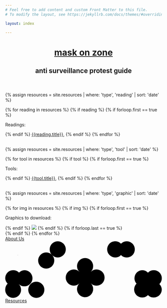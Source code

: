 ```yaml
---
# Feel free to add content and custom Front Matter to this file.
# To modify the layout, see https://jekyllrb.com/docs/themes/#overriding-theme-defaults

layout: index

---
```


<html>


<head>

<meta charset="utf-8" />
<meta http-equiv="x-ua-compatible" content="ie=edge" />
<meta name="viewport" content="width=device-width, initial-scale=1" />

<title> mask on — anti surveillance protest guide </title>

  <link href="{{site.baseurl}}/css/index.css" rel="stylesheet">
  <!-- Global site tag (gtag.js) - Google Analytics -->
<script async src="https://www.googletagmanager.com/gtag/js?id=UA-26328299-2"></script>
<script>
  window.dataLayer = window.dataLayer || [];
  function gtag(){dataLayer.push(arguments);}
  gtag('js', new Date());

  gtag('config', 'UA-26328299-2');
</script>


</head>

<body class="resources" onload="startClock()">

<header>
<div class="mobile-nav header-copy">
<div class="mobile-copy">
<div class="title">

<div class="mask-on">
<h1 class="title"> <a href="https://maskon.zone/">mask on zone</a></h1>
</div>

<div id="clock"> </div>

<div class="mask-on">
<h2 class="subtitle"> anti surveillance protest guide </h2>
</div>

</div>
</div>
</div>
</header>



<div class="about-copy">

<!-- readings section -->
{% assign resources = site.resources | where: 'type', 'reading' | sort: 'date' %}

  {% for reading in resources %}
   {% if reading %}
   {% if forloop.first == true %}
   <p>Readings:</p>
   {% endif %}
   <a href="{{reading.url}}">{{reading.title}}</a>, 
   {% endif %}
{% endfor %}
<br><br>

<!-- tools section -->
{% assign resources = site.resources | where: 'type', 'tool' | sort: 'date' %}

  {% for tool in resources %}
   {% if tool %}
   {% if forloop.first == true %}
  <p>Tools:</p>
   {% endif %}
   <a href="{{tool.url}}">{{tool.title}}</a>, 
   {% endif %}
{% endfor %}
<br><br>

<!-- graphics section -->
{% assign resources = site.resources | where: 'type', 'graphic' | sort: 'date' %}

  {% for img in resources %}
   {% if img %}
   {% if forloop.first == true %}
  <p>Graphics to download:</p>
     <div class="img-container">
   {% endif %}
   <img src="/assets/resources/{{img.filename}}">
   {% endif %}
      {% if forloop.last == true %}
</div>
   {% endif %}
{% endfor %}

</div>





<footer>
  <div class="footer-copy">
    <a class="button bg" href="/about/">About Us</a>
    <a class="footer-imglink selected" href="/resources/">
    <svg xmlns="http://www.w3.org/2000/svg" alt ="resources"  viewBox="0 0 16.31 5.88" class="footer-svg selected">
<path d="M.84,5.88A.83.83,0,0,1,0,5a.86.86,0,0,1,.25-.6A.85.85,0,0,1,0,3.84.83.83,0,0,1,.84,3a.86.86,0,0,1,.6.25A.86.86,0,0,1,2,3,.84.84,0,0,1,2,4.68a.82.82,0,0,1-.6-.25h0a.86.86,0,0,1,.25.6A.83.83,0,0,1,.84,5.88ZM3.24,4.2A.84.84,0,1,1,2.4,5,.83.83,0,0,1,3.24,4.2Z"/><path d="M10.62.84A.84.84,0,0,1,12.06.25a.86.86,0,0,1,.6-.25.83.83,0,0,1,.84.84.83.83,0,0,1-.84.84.82.82,0,0,1-.6-.25.81.81,0,0,1-.6.25A.84.84,0,0,1,10.62.84Z"/><path d="M10.35,3.77a.83.83,0,0,1-.84.84.86.86,0,0,1-.6-.25h0a.82.82,0,0,1,.25.6.84.84,0,1,1-1.42-.6h0a.84.84,0,1,1,0-1.18h0a.81.81,0,0,1-.26-.6.84.84,0,1,1,1.68,0,.81.81,0,0,1-.25.6h0a.86.86,0,0,1,.6-.25A.83.83,0,0,1,10.35,3.77Z"/><rect x="1.3" y="1.43" width="0.02" height="0.02" transform="translate(-0.63 1.35) rotate(-45)"/><path d="M3.43,2a.84.84,0,1,1,.84.84A.84.84,0,0,1,3.43,2Z"/><path d="M4.63.84a.84.84,0,0,1,1.68,0,.84.84,0,0,1-1.68,0Z"/><path d="M16.31,5a.83.83,0,0,1-.84.84.81.81,0,0,1-.6-.25.82.82,0,0,1-.6.25A.83.83,0,0,1,13.43,5a.86.86,0,0,1,.25-.6A.84.84,0,0,1,14.27,3a.83.83,0,0,1,.6.26.81.81,0,0,1,.6-.26.84.84,0,0,1,.59,1.44A.86.86,0,0,1,16.31,5Zm-1.43-.6h0v0Z"/></svg>
Resources
</a>
  </div>
</footer>


<script src="{{site.baseurl}}/js/clock.js"></script>
<script src="{{site.baseurl}}/js/layout.js"></script>

